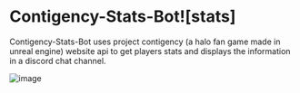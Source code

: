 # Contigency-Stats-Bot![stats]
Contigency-Stats-Bot uses project contigency (a halo fan game made in unreal engine) website api to get players stats and displays the information in a discord chat channel.

![image](https://user-images.githubusercontent.com/25750662/144994158-400d7b07-dfce-460b-b5d7-44e77517b871.JPG)
